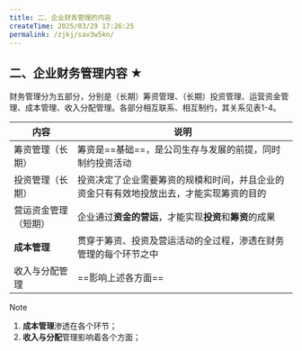 ```yaml
---
title: 二、企业财务管理的内容
createTime: 2025/03/29 17:26:25
permalink: /zjkj/sav3w5kn/
---
```

## 二、企业财务管理内容 ★

财务管理分为五部分，分别是（长期）筹资管理、（长期）投资管理、运营资金管理、成本管理、收入分配管理。各部分相互联系、相互制约，其关系见表1-4。 

| 内容                 | 说明                                                         |
| -------------------- | ------------------------------------------------------------ |
| 筹资管理（长期）     | 筹资是==基础==，是公司生存与发展的前提，同时制约投资活动     |
| 投资管理（长期）     | 投资决定了企业需要筹资的规模和时间，并且企业的资金只有有效地投放出去，才能实现筹资的目的 |
| 营运资金管理（短期） | 企业通过**资金的营运**，才能实现**投资**和**筹资**的成果     |
| **成本管理**         | 贯穿于筹资、投资及营运活动的全过程，渗透在财务管理的每个环节之中 |
| 收入与分配管理       | ==影响上述各方面==                                           |

> [!note]
>
> 1. **成本管理**渗透在各个环节；
> 2. **收入与分配**管理影响着各个方面；